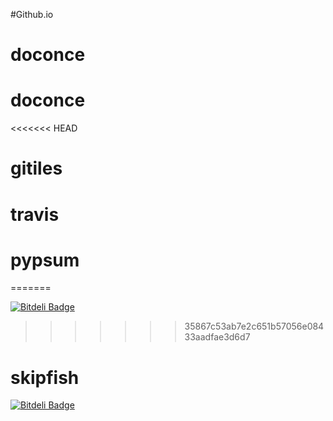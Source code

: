 #Github.io
# doconce
# doconce
<<<<<<< HEAD
# gitiles
# travis
# pypsum
=======


[![Bitdeli Badge](https://d2weczhvl823v0.cloudfront.net/aqqaluk/github.io/trend.png)](https://bitdeli.com/free "Bitdeli Badge")

>>>>>>> 35867c53ab7e2c651b57056e08433aadfae3d6d7
# skipfish


[![Bitdeli Badge](https://d2weczhvl823v0.cloudfront.net/aqqaluk/github.io/trend.png)](https://bitdeli.com/free "Bitdeli Badge")

